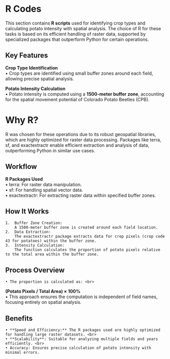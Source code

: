 # R Codes

This section contains **R scripts** used for identifying crop types and calculating potato intensity with spatial analysis. The choice of R for these tasks is based on its efficient handling of raster data, supported by specialized packages that outperform Python for certain operations.
<br>

## Key Features

**Crop Type Identification** <br>
	• Crop types are identified using small buffer zones around each field, allowing precise spatial analysis.

**Potato Intensity Calculation** <br>
	• Potato intensity is computed using a **1500-meter buffer zone**, accounting for the spatial movement potential of Colorado Potato Beetles (CPB).

 # Why R?

R was chosen for these operations due to its robust geospatial libraries, which are highly optimized for raster data processing. Packages like terra, sf, and exactextractr enable efficient extraction and analysis of data, outperforming Python in similar use cases.

## Workflow

**R Packages Used** <br>
	•	terra: For raster data manipulation. <br>
	•	sf: For handling spatial vector data. <br>
	•	exactextractr: For extracting raster data within specified buffer zones. <br>

 
## How It Works
	1.	Buffer Zone Creation:
		A 1500-meter buffer zone is created around each field location.
	2.	Data Extraction:
		The exactextractr package extracts data for crop pixels (crop code 43 for potatoes) within the buffer zone.
	3.	Intensity Calculation:
		The function calculates the proportion of potato pixels relative to the total area within the buffer zone.

## Process Overview
	• The proportion is calculated as: <br>
**(Potato Pixels / Total Area) × 100%** <br>
	• This approach ensures the computation is independent of field names, focusing entirely on spatial analysis. <br>

 ## Benefits 
	• **Speed and Efficiency:** The R packages used are highly optimized for handling large raster datasets. <br>
	• **Scalability**: Suitable for analyzing multiple fields and years efficiently. <br>
	• Accuracy: Ensures precise calculation of potato intensity with minimal errors.

 
